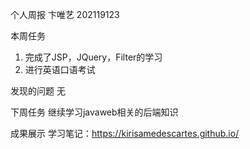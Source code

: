 个人周报
卞唯艺 202119123

本周任务
1. 完成了JSP，JQuery，Filter的学习
2. 进行英语口语考试

发现的问题
无

下周任务
继续学习javaweb相关的后端知识

成果展示
学习笔记：https://kirisamedescartes.github.io/